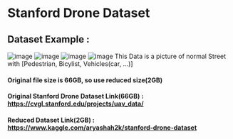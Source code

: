 # Stanford Drone Dataset

## Dataset Example :
![image](https://user-images.githubusercontent.com/79160507/130034375-fbe81d02-4262-4af7-a650-5bf039994f89.png)
![image](https://user-images.githubusercontent.com/79160507/130034385-f6b45ad5-8a28-4e03-966b-741560631ed4.png)
![image](https://user-images.githubusercontent.com/79160507/130034394-0c289677-fe44-4287-9e62-601372cf8986.png)
![image](https://user-images.githubusercontent.com/79160507/130034399-63e68766-cbf1-45c3-9aa8-21308186e878.png)
This Data is a picture of normal Street with [Pedestrian, Bicylist, Vehicles(car, ...)]


#### Original file size is 66GB, so use reduced size(2GB)

#### Original Stanford Drone Dataset Link(66GB) : https://cvgl.stanford.edu/projects/uav_data/   
#### Reduced Dataset Link(2GB) : https://www.kaggle.com/aryashah2k/stanford-drone-dataset   


